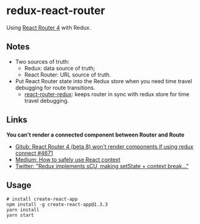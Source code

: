 # redux-react-router

Using [React Router 4](https://reacttraining.com/react-router/web/guides/philosophy) 
with Redux.

## Notes

- Two sources of truth:
  - Redux: data source of truth;
  - React Router: URL source of truth.
- Put React Router state into the Redux store when you need time travel debugging
  for route transitions.
  - [react-router-redux](https://www.npmjs.com/package/react-router-redux): 
    keeps router in sync with redux store for time travel debugging.

## Links

**You can't render a connected component between Router and Route**

- [Gitub: React Router 4 (beta 8) won't render components if using redux connect #4671](https://github.com/ReactTraining/react-router/issues/4671)
- [Medium: How to safely use React context](https://medium.com/@mweststrate/how-to-safely-use-react-context-b7e343eff076)
- [Twitter: "Redux implements sCU, making setState + context break..."](https://twitter.com/ryanflorence/status/779320581678174208)

## Usage

```
# install create-react-app
npm install -g create-react-app@1.3.3
yarn install
yarn start
```
